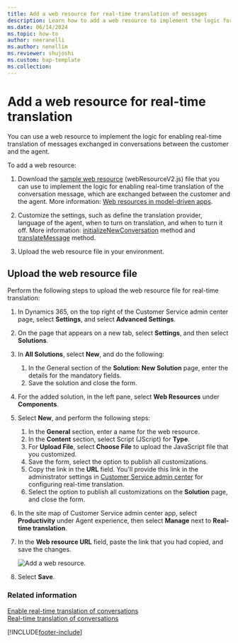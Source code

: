 ```yaml
---
title: Add a web resource for real-time translation of messages
description: Learn how to add a web resource to implement the logic for enabling real-time translation of messages exchanged between your customers and agents.
ms.date: 06/14/2024
ms.topic: how-to
author: neeranelli
ms.author: nenellim
ms.reviewer: shujoshi
ms.custom: bap-template
ms.collection:
---
```

# Add a web resource for real-time translation

You can use a web resource to implement the logic for enabling real-time translation of messages exchanged in conversations between the customer and the agent.

To add a web resource:

1. Download the [sample web resource](https://github.com/microsoft/Dynamics365-Apps-Samples/tree/master/customer-service/omnichannel/real-time-translation) (webResourceV2.js) file that you can use to implement the logic for enabling real-time translation of the conversation message, which are exchanged between the customer and the agent. More information: [Web resources in model-driven apps](/powerapps/developer/model-driven-apps/web-resources).

2. Customize the settings, such as define the translation provider, language of the agent, when to turn on translation, and when to turn it off. More information: [initializeNewConversation](../develop/reference/methods/initializeNewConversation.md) method and [translateMessage](../develop/reference/methods/translateMessage.md) method.

3. Upload the web resource file in your environment.

## Upload the web resource file

Perform the following steps to upload the web resource file for real-time translation:

1. In Dynamics 365, on the top right of the Customer Service admin center page, select **Settings**, and select **Advanced Settings**.

2. On the page that appears on a new tab, select **Settings**, and then select **Solutions**.

3. In **All Solutions**, select **New**, and do the following:
   1. In the General section of the **Solution: New Solution** page, enter the details for the mandatory fields.
   2. Save the solution and close the form.

4. For the added solution, in the left pane, select **Web Resources** under **Components**.

5. Select **New**, and perform the following steps:
   1. In the **General** section, enter a name for the web resource.
   1. In the **Content** section, select Script (JScript) for **Type**.
   1. For **Upload File**, select **Choose File** to upload the JavaScript file that you customized.
   1. Save the form, select the option to publish all customizations.
   1. Copy the link in the **URL** field. You'll provide this link in the administrator settings in [Customer Service admin center](../implement/cs-admin-center.md) for configuring real-time translation.
   1. Select the option to publish all customizations on the **Solution** page, and close the form.
   
6. In the site map of Customer Service admin center app, select **Productivity** under Agent experience, then select **Manage** next to **Real-time translation**.

7. In the **Web resource URL** field, paste the link that you had copied, and save the changes.

   ![Add a web resource.](../media/real-time-translation-web-resource.png "Add a web resource")
8. Select **Save**.

### Related information

[Enable real-time translation of conversations](../administer/enable-real-time-translation.md)  
[Real-time translation of conversations](../use/oc-real-time-translation.md)  


[!INCLUDE[footer-include](../../includes/footer-banner.md)]
